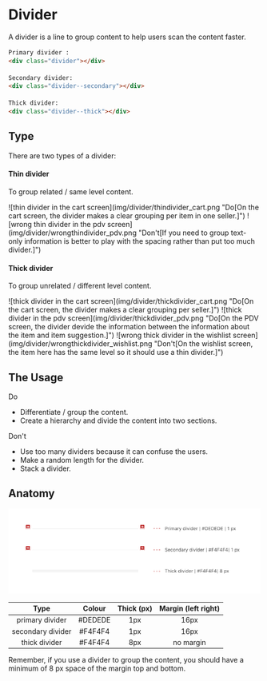 # Divider
A divider is a line to group content to help users scan the content faster. 

```html
Primary divider :
<div class="divider"></div>

Secondary divider:
<div class="divider--secondary"></div>

Thick divider:
<div class="divider--thick"></div>
```


## Type
There are two types of a divider:

#### Thin divider
To group related / same level content.
<div class="row">
![thin divider in the cart screen](img/divider/thindivider_cart.png "Do[On the cart screen, the divider makes a clear grouping per item in one seller.]") ![wrong thin divider in the pdv screen](img/divider/wrongthindivider_pdv.png "Don't[If you need to group text-only information is better to play with the spacing rather than put too much divider.]")
</div>

#### Thick divider
To group unrelated / different level content.
<div class="row">
![thick divider in the cart screen](img/divider/thickdivider_cart.png "Do[On the cart screen, the divider makes a clear grouping per seller.]") ![thick divider in the pdv screen](img/divider/thickdivider_pdv.png "Do[On the PDV screen, the divider devide the information between the information about the item and item suggestion.]") ![wrong thick divider in the wishlist screen](img/divider/wrongthickdivider_wishlist.png "Don't[On the wishlist screen, the item here has the same level so it should use a thin divider.]")
</div>

## The Usage
<span class="u-text-positive">Do</span>
  * Differentiate / group the content.
  * Create a hierarchy and divide the content into two sections.

<span class="u-text-urgent">Don't</span>
  * Use too many dividers because it can confuse the users.
  * Make a random length for the divider. 
  * Stack a divider.



## Anatomy
![Divider specification](img/divider/Divider_spec.png)

| Type | Colour | Thick (px) | Margin (left right) |
| :---------: |:---------:| :--------:| :---------:|
| primary divider | #DEDEDE | 1px | 16px |
| secondary divider | #F4F4F4  | 1px | 16px |
| thick divider | #F4F4F4  | 8px | no margin |

Remember,  if you use a divider to group the content, you should have a minimum of 8 px space of the margin top and bottom. 
